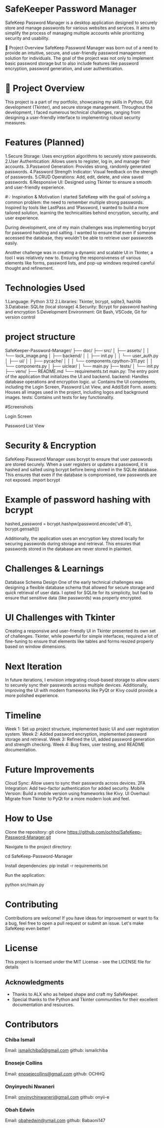 # SafeKeeper Password Manager

SafeKeep Password Manager is a desktop application designed to securely store and manage passwords for various websites and services. It aims to simplify the process of managing multiple accounts while prioritizing security and usability.

🚀 Project Overview
SafeKeep Password Manager was born out of a need to provide an intuitive, secure, and user-friendly password management solution for individuals. The goal of the project was not only to implement basic password storage but to also include features like password encryption, password generation, and user authentication.
# 🚀 Project Overview

This project is a part of my portfolio, showcasing my skills in Python, GUI development (Tkinter), and secure storage management. Throughout the development, I faced numerous technical challenges, ranging from designing a user-friendly interface to implementing robust security measures.


# Features (Planned)
1.Secure Storage: Uses encryption algorithms to securely store passwords.
2.User Authentication: Allows users to register, log in, and manage their accounts.
3.Password Generation: Provides strong, randomly generated passwords.
4.Password Strength Indicator: Visual feedback on the strength of passwords.
5.CRUD Operations: Add, edit, delete, and view saved passwords.
6.Responsive UI: Designed using Tkinter to ensure a smooth and user-friendly experience.

#💡 Inspiration & Motivation
I started SafeKeep with the goal of solving a common problem: the need to remember multiple strong passwords. Inspired by tools like LastPass and 1Password, I wanted to build a more tailored solution, learning the technicalities behind encryption, security, and user experience.

During development, one of my main challenges was implementing bcrypt for password hashing and salting. I wanted to ensure that even if someone accessed the database, they wouldn't be able to retrieve user passwords easily.

Another challenge was in creating a dynamic and scalable UI in Tkinter, a tool I was relatively new to. Ensuring the responsiveness of various elements like forms, password lists, and pop-up windows required careful thought and refinement.

# Technologies Used
1.Language: Python 3.12
2.Libraries: Tkinter, bcrypt, sqlite3, hashlib
3.Database: SQLite (local storage)
4.Security: Bcrypt for password hashing and encryption
5.Development Environment: Git Bash, VSCode, Git for version control

# project structure 
SafeKeeper-Password-Manager/
├── doc/
├── src/
│   ├── assets/
│   │   └── lock_image.png
│   ├── backend/
│   │   ├── init.py
│   │   └── user_auth.py
│   ├── ui/
│   │   ├── pycache/
│   │   │   └── components.cpython-311.pyc
│   │   └── components.py
│   ├── uiclear/
│   └── main.py
├── tests/
│   └── init.py
├── venv/
├── README.md
└── requirements.txt
main.py: The entry point of the application that initializes the UI and backend.
backend: Handles database operations and encryption logic.
ui: Contains the UI components, including the Login Screen, Password List View, and Add/Edit Form.
assets: Houses all images used in the project, including logos and background images.
tests: Contains unit tests for key functionality.

#Screenshots

Login Screen

Password List View

# Security & Encryption

SafeKeep Password Manager uses bcrypt to ensure that user passwords are stored securely. When a user registers or updates a password, it is hashed and salted using bcrypt before being stored in the SQLite database. This ensures that even if the database is compromised, raw passwords are not exposed.
import bcrypt

# Example of password hashing with bcrypt
hashed_password = bcrypt.hashpw(password.encode('utf-8'), bcrypt.gensalt())

Additionally, the application uses an encryption key stored locally for securing passwords during storage and retrieval. This ensures that passwords stored in the database are never stored in plaintext.

# Challenges & Learnings

Database Schema Design
One of the early technical challenges was designing a flexible database schema that allowed for secure storage and quick retrieval of user data. I opted for SQLite for its simplicity, but had to ensure that sensitive data (like passwords) was properly encrypted.

# UI Challenges with Tkinter
Creating a responsive and user-friendly UI in Tkinter presented its own set of challenges. Tkinter, while powerful for simple interfaces, required a lot of fine-tuning to ensure that elements like tables and forms resized properly based on window dimensions.

# Next Iteration
In future iterations, I envision integrating cloud-based storage to allow users to securely sync their passwords across multiple devices. Additionally, improving the UI with modern frameworks like PyQt or Kivy could provide a more polished experience.

 # Timeline
Week 1: Set up project structure, implemented basic UI and user registration system.
Week 2: Added password encryption, implemented password storage and retrieval.
Week 3: Refined the UI, added password generation and strength checking.
Week 4: Bug fixes, user testing, and README documentation.

# Future Improvements

Cloud Sync: Allow users to sync their passwords across devices.
2FA Integration: Add two-factor authentication for added security.
Mobile Version: Build a mobile version using frameworks like Kivy.
UI Overhaul: Migrate from Tkinter to PyQt for a more modern look and feel.

# How to Use

Clone the repository:
git clone https://github.com/ochhq/SafeKeep-Password-Manager.git

Navigate to the project directory:

cd SafeKeep-Password-Manager

Install dependencies:
pip install -r requirements.txt

Run the application:

python src/main.py



# Contributing
Contributions are welcome! If you have ideas for improvement or want to fix a bug, feel free to open a pull request or submit an issue. Let's make SafeKeep even better!

# License
This project is licensed under the MIT License - see the LICENSE file for details

## Acknowledgments

- Thanks to ALX who as helped shape and craft my SafeKeeper.
- Special thanks to the Python and Tkinter communities for their excellent documentation and resources.

# Contributors
### Chiba Ismail
Email: ismailchiba0@gmail.com
github: ismailchiba

### Enoseje Collins
Email: enosejecollins@gmail.com
github: OCHHQ

### Onyinyechi Nwaneri
Email: onyinychinwaneri@gmail.com
github: onyii-e

### Obah Edwin
Email: obahedwin@ymail.com
github: Babaoni147
